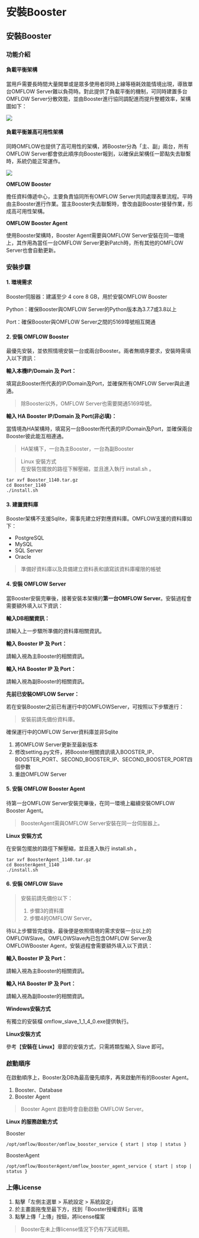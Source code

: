 # 安裝Booster

## 安裝Booster

### 功能介紹

#### 負載平衡架構

當用戶需要長時間大量開單或是眾多使用者同時上線等極耗效能情境出現，導致單台OMFLOW Server難以負荷時。對此提供了負載平衡的機制，可同時建置多台OMFLOW Server分散效能，並由Booster進行協同調配進而提升整體效率，架構圖如下：

![](https://syscomgo.com/wp-content/uploads/2023/11/OMFLOW\_3-3\_1.png)

#### 負載平衡兼高可用性架構

同時OMFLOW也提供了高可用性的架構，將Booster分為「主、副」兩台，所有OMFLOW Server都會依此順序向Booster報到，以確保此架構任一節點失去聯繫時，系統仍能正常運作。

![](https://syscomgo.com/wp-content/uploads/2023/11/OMFLOW\_3-3\_2.png)

**OMFLOW Booster**

擔任資料傳遞中心，主要負責協同所有OMFLOW Server共同處理表單流程。平時由主Booster進行作業。當主Booster失去聯繫時，會改由副Booster接替作業，形成高可用性架構。

**OMFLOW Booster Agent**

使用Booster架構時，Booster Agent需要與OMFLOW Server安裝在同一環境上，其作用為當任一台OMFLOW Server更新Patch時，所有其他的OMFLOW Server也會自動更新。

### 安裝步驟

#### 1. 環境需求

Booster伺服器：建議至少 4 core 8 GB，用於安裝OMFLOW Booster

Python：確保Booster與OMFLOW Server的Python版本為3.7.7或3.8以上

Port：確保Booster與OMFLOW Server之間的5169埠號相互開通

#### 2. 安裝 OMFLOW Booster

最優先安裝，並依照情境安裝一台或兩台Booster。兩者無順序要求，安裝時需填入以下資訊：

**輸入本機IP/Domain 及 Port：**

填寫此Booster所代表的IP/Domain及Port，並確保所有OMFLOW Server與此連通。

> 除Booster以外，OMFLOW Server也需要開通5169埠號。

**輸入 HA Booster IP/Domain 及 Port(非必填)：**

當情境為HA架構時，填寫另一台Booster所代表的IP/Domain及Port，並確保兩台Booster彼此能互相連通。

> HA架構下，一台為主Booster，一台為副Booster

> Linux 安裝方式\
> 在安裝包擺放的路徑下解壓縮，並且進入執行 install.sh 。

```
tar xvf Booster_1140.tar.gz
cd Booster_1140
./install.sh
```

#### 3. 建置資料庫

Booster架構不支援Sqlite，需事先建立好對應資料庫。OMFLOW支援的資料庫如下：

* PostgreSQL
* MySQL
* SQL Server
* Oracle

> 準備好資料庫以及具備建立資料表和讀寫該資料庫權限的帳號

#### 4. 安裝 OMFLOW Server

當Booster安裝完畢後，接著安裝本架構的**第一台OMFLOW Server**。安裝過程會需要額外填入以下資訊：

**輸入DB相關資訊：**

請輸入上一步驟所準備的資料庫相關資訊。

**輸入 Booster IP 及 Port：**

請輸入視為主Booster的相關資訊。

**輸入 HA Booster IP 及 Port：**

請輸入視為副Booster的相關資訊。

**先前已安裝OMFLOW Server：**

若在安裝Booster之前已有運行中的OMFLOWServer，可按照以下步驟進行：

> 安裝前請先備份資料庫。

確保運行中的OMFLOW Server資料庫並非Sqlite

1. 將OMFLOW Server更新至最新版本
2. 修改setting.py文件，將Booster相關資訊填入BOOSTER\_IP、BOOSTER\_PORT、SECOND\_BOOSTER\_IP、SECOND\_BOOSTER\_PORT四個參數
3. 重啟OMFLOW Server

#### 5. 安裝 OMFLOW Booster Agent

待第一台OMFLOW Server安裝完畢後，在同一環境上繼續安裝OMFLOW Booster Agent。

> BoosterAgent需與OMFLOW Server安裝在同一台伺服器上。

**Linux 安裝方式**

在安裝包擺放的路徑下解壓縮，並且進入執行 install.sh 。

```
tar xvf BoosterAgent_1140.tar.gz
cd BoosterAgent_1140
./install.sh
```

#### 6. 安裝 OMFLOW Slave

> 安裝前請先備份以下：
>
> 1. 步驟3的資料庫
> 2. 步驟4的OMFLOW Server。

待以上步驟皆完成後，最後便是依照情境的需求安裝一台以上的OMFLOWSlave。OMFLOWSlave內已包含OMFLOW Server及OMFLOWBooster Agent，安裝過程會需要額外填入以下資訊：

**輸入 Booster IP 及 Port：**

請輸入視為主Booster的相關資訊。

**輸入 HA Booster IP 及 Port：**

請輸入視為副Booster的相關資訊。

**Windows安裝方式**

有獨立的安裝檔 omflow\_slave\_1\_1\_4\_0.exe提供執行。

**Linux安裝方式**

參考【**安裝在 Linux**】章節的安裝方式，只需將類型輸入 Slave 即可。

### 啟動順序

在啟動順序上，Booster及DB為最高優先順序，再來啟動所有的Booster Agent。

1. Booster、Database
2. Booster Agent

> Booster Agent 啟動時會自動啟動 OMFLOW Server。

**Linux 的服務啟動方式**

Booster

```
/opt/omflow/Booster/omflow_booster_service { start | stop | status }
```

BoosterAgent

```
/opt/omflow/BoosterAgent/omflow_booster_agent_service { start | stop | status }
```

### 上傳License

1. 點擊「左側主選單 > 系統設定 > 系統設定」
2. 於主畫面拖曳至最下方，找到「Booster授權資料」區塊
3. 點擊上傳「上傳」按鈕，將license檔案

> Booster在未上傳license情況下仍有7天試用期。
